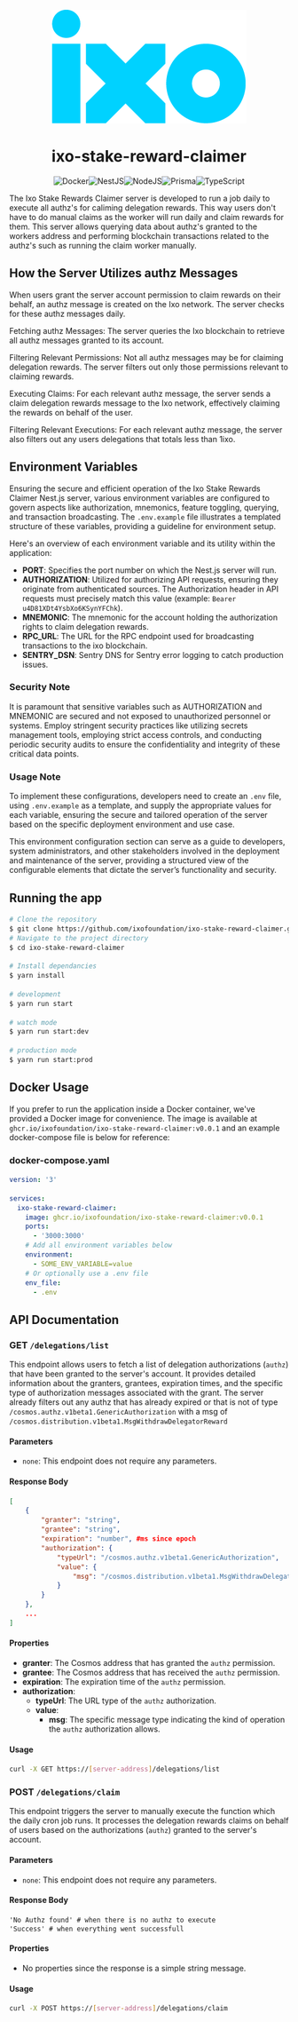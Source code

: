 <div align=center>

![Logo](/logo.png)

# ixo-stake-reward-claimer

![Docker](https://img.shields.io/badge/Docker-2CA5E0?style=for-the-badge&logo=docker&logoColor=white)![NestJS](https://img.shields.io/badge/nestjs-E0234E?style=for-the-badge&logo=nestjs&logoColor=white)![NodeJS](https://img.shields.io/badge/Node.js-339933?style=for-the-badge&logo=nodedotjs&logoColor=white)![Prisma](https://img.shields.io/badge/Prisma-3982CE?style=for-the-badge&logo=Prisma&logoColor=white)![TypeScript](https://img.shields.io/badge/TypeScript-007ACC?style=for-the-badge&logo=typescript&logoColor=white)

</div>

The Ixo Stake Rewards Claimer server is developed to run a job daily to execute all authz's for caliming delegation rewards. This way users don't have to do manual claims as the worker will run daily and claim rewards for them. This server allows querying data about authz's granted to the workers address and performing blockchain transactions related to the authz's such as running the claim worker manually.

## How the Server Utilizes authz Messages

When users grant the server account permission to claim rewards on their behalf, an authz message is created on the Ixo network. The server checks for these authz messages daily.

Fetching authz Messages: The server queries the Ixo blockchain to retrieve all authz messages granted to its account.

Filtering Relevant Permissions: Not all authz messages may be for claiming delegation rewards. The server filters out only those permissions relevant to claiming rewards.

Executing Claims: For each relevant authz message, the server sends a claim delegation rewards message to the Ixo network, effectively claiming the rewards on behalf of the user.

Filtering Relevant Executions: For each relevant authz message, the server also filters out any users delegations that totals less than 1ixo.

## Environment Variables

Ensuring the secure and efficient operation of the Ixo Stake Rewards Claimer Nest.js server, various environment variables are configured to govern aspects like authorization, mnemonics, feature toggling, querying, and transaction broadcasting. The `.env.example` file illustrates a templated structure of these variables, providing a guideline for environment setup.

Here's an overview of each environment variable and its utility within the application:

- **PORT**: Specifies the port number on which the Nest.js server will run.
- **AUTHORIZATION**: Utilized for authorizing API requests, ensuring they originate from authenticated sources. The Authorization header in API requests must precisely match this value (example: `Bearer u4D81XDt4YsbXo6KSynYFChk`).
- **MNEMONIC**: The mnemonic for the account holding the authorization rights to claim delegation rewards.
- **RPC_URL**: The URL for the RPC endpoint used for broadcasting transactions to the ixo blockchain.
- **SENTRY_DSN**: Sentry DNS for Sentry error logging to catch production issues.

### Security Note

It is paramount that sensitive variables such as AUTHORIZATION and MNEMONIC are secured and not exposed to unauthorized personnel or systems. Employ stringent security practices like utilizing secrets management tools, employing strict access controls, and conducting periodic security audits to ensure the confidentiality and integrity of these critical data points.

### Usage Note

To implement these configurations, developers need to create an `.env` file, using `.env.example` as a template, and supply the appropriate values for each variable, ensuring the secure and tailored operation of the server based on the specific deployment environment and use case.

This environment configuration section can serve as a guide to developers, system administrators, and other stakeholders involved in the deployment and maintenance of the server, providing a structured view of the configurable elements that dictate the server’s functionality and security.

## Running the app

```bash
# Clone the repository
$ git clone https://github.com/ixofoundation/ixo-stake-reward-claimer.git
# Navigate to the project directory
$ cd ixo-stake-reward-claimer

# Install dependancies
$ yarn install

# development
$ yarn run start

# watch mode
$ yarn run start:dev

# production mode
$ yarn run start:prod
```

## Docker Usage

If you prefer to run the application inside a Docker container, we've provided a Docker image for convenience. The image is available at `ghcr.io/ixofoundation/ixo-stake-reward-claimer:v0.0.1` and an example docker-compose file is below for reference:

### docker-compose.yaml

```yaml
version: '3'

services:
  ixo-stake-reward-claimer:
    image: ghcr.io/ixofoundation/ixo-stake-reward-claimer:v0.0.1
    ports:
      - '3000:3000'
    # Add all environment variables below
    environment:
      - SOME_ENV_VARIABLE=value
    # Or optionally use a .env file
    env_file:
      - .env
```

## API Documentation

### GET `/delegations/list`

This endpoint allows users to fetch a list of delegation authorizations (`authz`) that have been granted to the server's account. It provides detailed information about the granters, grantees, expiration times, and the specific type of authorization messages associated with the grant. The server already filters out any authz that has already expired or that is not of type `/cosmos.authz.v1beta1.GenericAuthorization` with a msg of `/cosmos.distribution.v1beta1.MsgWithdrawDelegatorReward`

#### Parameters

- `none`: This endpoint does not require any parameters.

#### Response Body

```json
[
    {
        "granter": "string",
        "grantee": "string",
        "expiration": "number", #ms since epoch
        "authorization": {
            "typeUrl": "/cosmos.authz.v1beta1.GenericAuthorization",
            "value": {
                "msg": "/cosmos.distribution.v1beta1.MsgWithdrawDelegatorReward"
            }
        }
    },
    ...
]
```

#### Properties

- **granter**: The Cosmos address that has granted the `authz` permission.
- **grantee**: The Cosmos address that has received the `authz` permission.
- **expiration**: The expiration time of the `authz` permission.
- **authorization**:
  - **typeUrl**: The URL type of the `authz` authorization.
  - **value**:
    - **msg**: The specific message type indicating the kind of operation the `authz` authorization allows.

#### Usage

```bash
curl -X GET https://[server-address]/delegations/list
```

### POST `/delegations/claim`

This endpoint triggers the server to manually execute the function which the daily cron job runs. It processes the delegation rewards claims on behalf of users based on the authorizations (`authz`) granted to the server's account.

#### Parameters

- `none`: This endpoint does not require any parameters.

#### Response Body

```
'No Authz found' # when there is no authz to execute
'Success' # when everything went successfull
```

#### Properties

- No properties since the response is a simple string message.

#### Usage

```bash
curl -X POST https://[server-address]/delegations/claim
```
